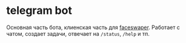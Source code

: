 # telegram bot
Основная часть бота, клиенская часть для [faceswaper](https://git.cornspace.su/soaska/faceswaper).
Работает с чатом, создает задачи, отвечает на `/status`, `/help` и тп.